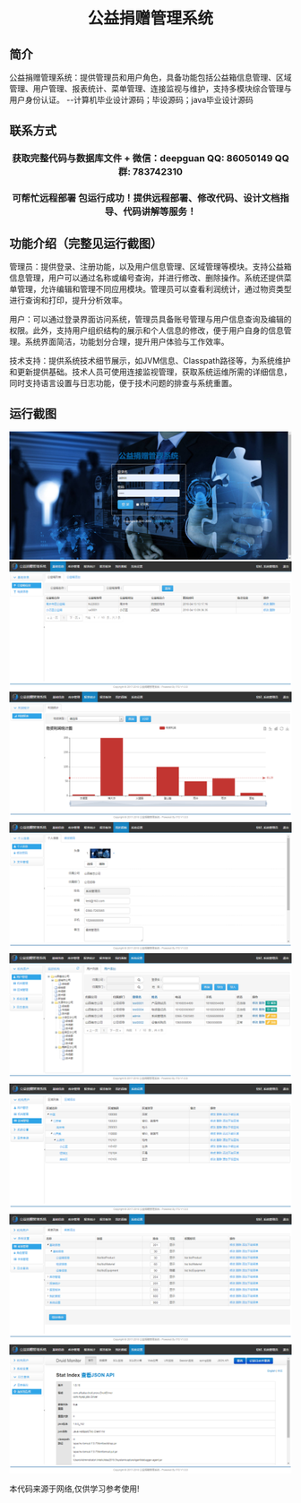 <p><h1 align="center">公益捐赠管理系统</h1></p>

## 简介
公益捐赠管理系统：提供管理员和用户角色，具备功能包括公益箱信息管理、区域管理、用户管理、报表统计、菜单管理、连接监视与维护，支持多模块综合管理与用户身份认证。    --计算机毕业设计源码；毕设源码；java毕业设计源码


## 联系方式
<p><h3 align="center">获取完整代码与数据库文件 + 微信：deepguan QQ: 86050149 QQ群: 783742310</h3></p>
<p><h3 align="center">可帮忙远程部署 包运行成功！提供远程部署、修改代码、设计文档指导、代码讲解等服务！</h3></p>

## 功能介绍（完整见运行截图）
管理员：提供登录、注册功能，以及用户信息管理、区域管理等模块。支持公益箱信息管理，用户可以通过名称或编号查询，并进行修改、删除操作。系统还提供菜单管理，允许编辑和管理不同应用模块。管理员可以查看利润统计，通过物资类型进行查询和打印，提升分析效率。

用户：可以通过登录界面访问系统，管理员具备账号管理与用户信息查询及编辑的权限。此外，支持用户组织结构的展示和个人信息的修改，便于用户自身的信息管理。系统界面简洁，功能划分合理，提升用户体验与工作效率。

技术支持：提供系统技术细节展示，如JVM信息、Classpath路径等，为系统维护和更新提供基础。技术人员可使用连接监视管理，获取系统运维所需的详细信息，同时支持语言设置与日志功能，便于技术问题的排查与系统重置。


## 运行截图
![](imgs/588112-20210109220805013-1741049921.png)
![](imgs/588112-20210109220814954-1652050742.png)
![](imgs/588112-20210109220823706-733566977.png)
![](imgs/588112-20210109220831708-534316292.png)
![](imgs/588112-20210109220839519-1777826540.png)
![](imgs/588112-20210109220847621-976718227.png)
![](imgs/588112-20210109220856154-253851196.png)
![](imgs/588112-20210109220903635-662352066.png)

<p>本代码来源于网络,仅供学习参考使用!</p>
